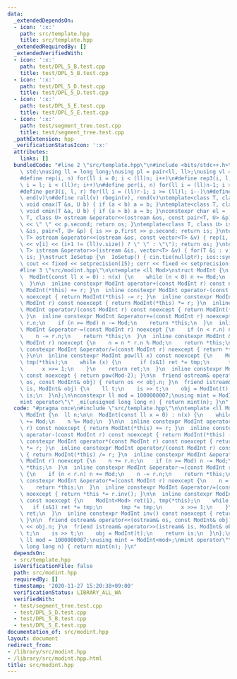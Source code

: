 ```yaml
---
data:
  _extendedDependsOn:
  - icon: ':x:'
    path: src/template.hpp
    title: src/template.hpp
  _extendedRequiredBy: []
  _extendedVerifiedWith:
  - icon: ':x:'
    path: test/DPL_5_B.test.cpp
    title: test/DPL_5_B.test.cpp
  - icon: ':x:'
    path: test/DPL_5_D.test.cpp
    title: test/DPL_5_D.test.cpp
  - icon: ':x:'
    path: test/DPL_5_E.test.cpp
    title: test/DPL_5_E.test.cpp
  - icon: ':x:'
    path: test/segment_tree.test.cpp
    title: test/segment_tree.test.cpp
  _pathExtension: hpp
  _verificationStatusIcon: ':x:'
  attributes:
    links: []
  bundledCode: "#line 2 \"src/template.hpp\"\n#include <bits/stdc++.h>\nusing namespace\
    \ std;\nusing ll = long long;\nusing pl = pair<ll, ll>;\nusing vl = vector<ll>;\n\
    #define rep(i, n) for(ll i = 0; i < (ll)n; i++)\n#define rep3(i, l, r) for(ll\
    \ i = l; i < (ll)r; i++)\n#define per(i, n) for(ll i = (ll)n-1; i >= 0; i--)\n\
    #define per3(i, l, r) for(ll i = (ll)r-1; i >= (ll)l; i--)\n#define all(v) begin(v),\
    \ end(v)\n#define rall(v) rbegin(v), rend(v)\ntemplate<class T, class U> inline\
    \ void cmax(T &a, U b) { if (a < b) a = b; }\ntemplate<class T, class U> inline\
    \ void cmin(T &a, U b) { if (a > b) a = b; }\nconstexpr char el = '\\n';\ntemplate<class\
    \ T, class U> ostream &operator<<(ostream &os, const pair<T, U> &p) { os << p.first\
    \ << \" \" << p.second; return os; }\ntemplate<class T, class U> istream &operator>>(istream\
    \ &is, pair<T, U> &p) { is >> p.first >> p.second; return is; }\ntemplate<class\
    \ T> ostream &operator<<(ostream &os, const vector<T> &v) { rep(i, v.size()) os\
    \ << v[i] << (i+1 != (ll)v.size() ? \" \" : \"\"); return os; }\ntemplate<class\
    \ T> istream &operator>>(istream &is, vector<T> &v) { for(T &i : v) is >> i; return\
    \ is; }\nstruct IoSetup {\n  IoSetup() { cin.tie(nullptr); ios::sync_with_stdio(false);\
    \ cout << fixed << setprecision(15); cerr << fixed << setprecision(15); }\n} io_setup;\n\
    #line 3 \"src/modint.hpp\"\n\ntemplate <ll Mod>\nstruct ModInt {\n  ll n;\n\n\
    \  ModInt(const ll x = 0) : n(x) {\n    while (n < 0) n += Mod;\n    n %= Mod;\n\
    \  }\n\n  inline constexpr ModInt operator+(const ModInt r) const noexcept { return\
    \ ModInt(*this) += r; }\n  inline constexpr ModInt operator-(const ModInt r) const\
    \ noexcept { return ModInt(*this) -= r; }\n  inline constexpr ModInt operator*(const\
    \ ModInt r) const noexcept { return ModInt(*this) *= r; }\n  inline constexpr\
    \ ModInt operator/(const ModInt r) const noexcept { return ModInt(*this) /= r;\
    \ }\n  inline constexpr ModInt &operator+=(const ModInt r) noexcept {\n    n +=\
    \ r.n;\n    if (n >= Mod) n -= Mod;\n    return *this;\n  }\n  inline constexpr\
    \ ModInt &operator-=(const ModInt r) noexcept {\n    if (n < r.n) n += Mod;\n\
    \    n -= r.n;\n    return *this;\n  }\n  inline constexpr ModInt &operator*=(const\
    \ ModInt r) noexcept {\n    n = n * r.n % Mod;\n    return *this;\n  }\n  inline\
    \ constexpr ModInt &operator/=(const ModInt r) noexcept { return *this *= r.inv();\
    \ }\n\n  inline constexpr ModInt pow(ll x) const noexcept {\n    ModInt<Mod> ret(1),\
    \ tmp(*this);\n    while (x) {\n      if (x&1) ret *= tmp;\n      tmp *= tmp;\n\
    \      x >>= 1;\n    }\n    return ret;\n  }\n  inline constexpr ModInt inv()\
    \ const noexcept { return pow(Mod-2); }\n\n  friend ostream& operator<<(ostream&\
    \ os, const ModInt& obj) { return os << obj.n; }\n  friend istream& operator>>(istream&\
    \ is, ModInt& obj) {\n    ll t;\n    is >> t;\n    obj = ModInt(t);\n    return\
    \ is;\n  }\n};\n\nconstexpr ll mod = 1000000007;\nusing mint = ModInt<mod>;\n\
    mint operator\"\" _mi(unsigned long long n) { return mint(n); }\n"
  code: "#pragma once\n#include \"src/template.hpp\"\n\ntemplate <ll Mod>\nstruct\
    \ ModInt {\n  ll n;\n\n  ModInt(const ll x = 0) : n(x) {\n    while (n < 0) n\
    \ += Mod;\n    n %= Mod;\n  }\n\n  inline constexpr ModInt operator+(const ModInt\
    \ r) const noexcept { return ModInt(*this) += r; }\n  inline constexpr ModInt\
    \ operator-(const ModInt r) const noexcept { return ModInt(*this) -= r; }\n  inline\
    \ constexpr ModInt operator*(const ModInt r) const noexcept { return ModInt(*this)\
    \ *= r; }\n  inline constexpr ModInt operator/(const ModInt r) const noexcept\
    \ { return ModInt(*this) /= r; }\n  inline constexpr ModInt &operator+=(const\
    \ ModInt r) noexcept {\n    n += r.n;\n    if (n >= Mod) n -= Mod;\n    return\
    \ *this;\n  }\n  inline constexpr ModInt &operator-=(const ModInt r) noexcept\
    \ {\n    if (n < r.n) n += Mod;\n    n -= r.n;\n    return *this;\n  }\n  inline\
    \ constexpr ModInt &operator*=(const ModInt r) noexcept {\n    n = n * r.n % Mod;\n\
    \    return *this;\n  }\n  inline constexpr ModInt &operator/=(const ModInt r)\
    \ noexcept { return *this *= r.inv(); }\n\n  inline constexpr ModInt pow(ll x)\
    \ const noexcept {\n    ModInt<Mod> ret(1), tmp(*this);\n    while (x) {\n   \
    \   if (x&1) ret *= tmp;\n      tmp *= tmp;\n      x >>= 1;\n    }\n    return\
    \ ret;\n  }\n  inline constexpr ModInt inv() const noexcept { return pow(Mod-2);\
    \ }\n\n  friend ostream& operator<<(ostream& os, const ModInt& obj) { return os\
    \ << obj.n; }\n  friend istream& operator>>(istream& is, ModInt& obj) {\n    ll\
    \ t;\n    is >> t;\n    obj = ModInt(t);\n    return is;\n  }\n};\n\nconstexpr\
    \ ll mod = 1000000007;\nusing mint = ModInt<mod>;\nmint operator\"\" _mi(unsigned\
    \ long long n) { return mint(n); }\n"
  dependsOn:
  - src/template.hpp
  isVerificationFile: false
  path: src/modint.hpp
  requiredBy: []
  timestamp: '2020-11-27 15:20:38+09:00'
  verificationStatus: LIBRARY_ALL_WA
  verifiedWith:
  - test/segment_tree.test.cpp
  - test/DPL_5_D.test.cpp
  - test/DPL_5_B.test.cpp
  - test/DPL_5_E.test.cpp
documentation_of: src/modint.hpp
layout: document
redirect_from:
- /library/src/modint.hpp
- /library/src/modint.hpp.html
title: src/modint.hpp
---
```

